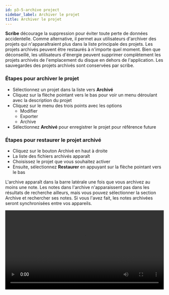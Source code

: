 ```yaml
---
id: p3-5-archive project
sidebar_label: Archiver le projet
title: Archiver le projet
---
```


**Scribe** décourage la suppression pour éviter toute perte de données accidentelle. Comme alternative, il permet aux utilisateurs d'archiver des projets qui n'apparaîtraient plus dans la liste principale des projets. Les projets archivés peuvent être restaurés à n'importe quel moment. Bien que déconseillé, les utilisateurs d'énergie peuvent supprimer complètement les projets archivés de l'emplacement du disque en dehors de l'application. Les sauvegardes des projets archivés sont conservées par scribe.

### Étapes pour archiver le projet ###
- Sélectionnez un projet dans la liste vers **Archivé**
- Cliquez sur la flèche pointant vers le bas pour voir un menu déroulant avec la description du projet
- Cliquez sur le menu des trois points avec les options
   - Modifier
   - Exporter
   - Archive
- Sélectionnez **Archivé** pour enregistrer le projet pour référence future

### Étapes pour restaurer le projet archivé ###

- Cliquez sur le bouton Archivé en haut à droite
- La liste des fichiers archivés apparaît
- Choisissez le projet que vous souhaitez activer
- Ensuite, sélectionnez **Restaurer** en appuyant sur la flèche pointant vers le bas

L'archive apparaît dans la barre latérale une fois que vous archivez au moins une note. Les notes dans l'archive n'apparaissent pas dans les résultats de recherche ailleurs, mais vous pouvez sélectionner la section Archive et rechercher ses notes. Si vous l'avez fait, les notes archivées seront synchronisées entre vos appareils.

<video controls src="/0.5.5/en-softdelete.mov" width="100%" type="video/mov"></video>

